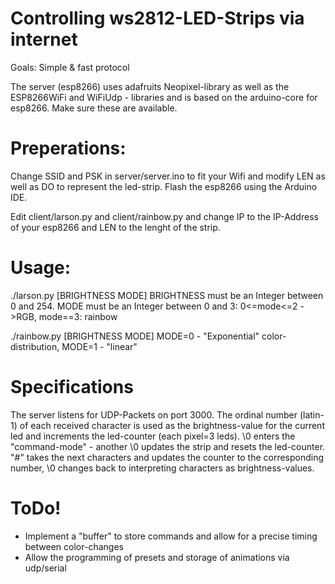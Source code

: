# Controlling ws2812-LED-Strips via internet
Goals: Simple & fast protocol

The server (esp8266) uses adafruits Neopixel-library as well as the ESP8266WiFi and WiFiUdp - libraries and is based on the arduino-core for esp8266. Make sure these are available.
# Preperations:
Change SSID and PSK in server/server.ino to fit your Wifi and modify LEN as well as DO to represent the led-strip.
Flash the esp8266 using the Arduino IDE.

Edit client/larson.py and client/rainbow.py and change IP to the IP-Address of your esp8266 and LEN to the lenght of the strip.
# Usage:
./larson.py [BRIGHTNESS MODE]
BRIGHTNESS must be an Integer between 0 and 254. MODE must be an Integer between 0 and 3: 0<=mode<=2 ->RGB, mode==3: rainbow

./rainbow.py [BRIGHTNESS MODE]
MODE=0 - "Exponential" color-distribution, MODE=1 - "linear"
# Specifications
The server listens for UDP-Packets on port 3000. The ordinal number (latin-1) of each received character is used as the brightness-value for the current led and increments the led-counter (each pixel=3 leds).
\\0 enters the "command-mode" - another \\0 updates the strip and resets the led-counter. "#" takes the next characters and updates the counter to the corresponding number, \0 changes back to interpreting characters as brightness-values.
# ToDo!
- Implement a "buffer" to store commands and allow for a precise timing between color-changes
- Allow the programming of presets and storage of animations via udp/serial
